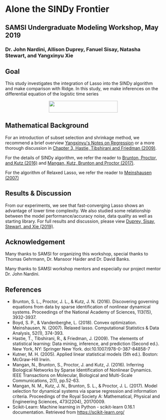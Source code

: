 # Alone the SINDy Frontier

## SAMSI Undergraduate Modeling Workshop, May 2019

### Dr. John Nardini, Allison Duprey, Fanuel Sisay, Natasha Stewart, and Yangxinyu Xie

Goal
-----------------------------------------------------------------------------------------
This study investigates the integration of Lasso into the SINDy algorithm and make comparison with Ridge. In this study, we make inferences on the differential equation of the logistic time series

<p align="center"><img src="https://rawgit.com/Xieyangxinyu/SINDy/master/svgs/f155d18cc82673c19e4763093e636d6f.svg?invert_in_darkmode" align=middle width=221.60527125pt height=37.72265145pt/></p>

Mathematical Background
-----------------------------------------------------------------------------------------
For an introduction of subset selection and shrinkage method, we recommend a brief overview [Yangxinyu's Notes on Regression] or a more thorough discussion in [Chapter 3, Hastie, Tibshirani and Friedman (2009)].

For the details of SINDy algorithm, we refer the reader to [Brunton, Proctor, and Kutz (2016)] and [Mangan, Kutz, Brunton and Proctor (2017)].

For the algorithm of Relaxed Lasso, we refer the reader to [Meinshausen (2007)]

Results & Discussion
-----------------------------------------------------------------------------------------
From our experiments, we see that fast-converging Lasso shows an advantage of lower time complexity. We also studied some relationship between the model performance/accuracy noise, data quality as well as starting library. For full results and discussion, please view [Duprey, Sisay, Stewart, and Xie (2019)].

Acknowledgement
-----------------------------------------------------------------------------------------
Many thanks to SAMSI for organizing this workshop, special thanks to Thomas Gehrmann, Dr. Mansoor Haider and Dr. David Banks.

Many thanks to SAMSI workshop mentors and especially our project mentor Dr. John Nardini.

References
-----------------------------------------------------------------------------------------
  - Brunton, S. L., Proctor, J. L., & Kutz, J. N. (2016). Discovering governing equations from data by sparse identification of nonlinear dynamical systems. Proceedings of the National Academy of Sciences, 113(15), 3932-3937.
  - Boyd, S. P., & Vandenberghe, L. (2018). Convex optimization. Meinshausen, N. (2007). Relaxed lasso. Computational Statistics & Data Analysis, 52(1), 374-393.
  - Hastie, T., Tibshirani, R., & Friedman, J. (2009). The elements of statistical learning: Data mining, inference, and prediction (Second ed.). New York, NY: Springer New York. doi:10.1007/978-0-387-84858-7
  - Kutner, M. H. (2005). Applied linear statistical models (5th ed.). Boston: McGraw-Hill Irwin.
  - Mangan, N., Brunton, S., Proctor, J. and Kutz, J. (2016). Inferring Biological Networks by Sparse Identification of Nonlinear Dynamics. IEEE Transactions on Molecular, Biological and Multi-Scale Communications, 2(1), pp.52-63.
  - Mangan, N. M., Kutz, J. N., Brunton, S. L., & Proctor, J. L. (2017). Model selection for dynamical systems via sparse regression and information criteria. Proceedings of the Royal Society A: Mathematical, Physical and Engineering Sciences, 473(2204), 20170009.
  - Scikit-Learn: Machine learning in Python - scikit-learn 0.16.1 documentation. Retrieved from https://scikit-learn.org/
  
   [Yangxinyu's Notes on Regression]: <https://github.com/Xieyangxinyu/Xieyangxinyu.github.io/raw/master/File/Notes\%20on\%20Regression.pdf}{Notes on Regression>
   [Chapter 3, Hastie, Tibshirani and Friedman (2009)]: <https://web.stanford.edu/~hastie/ElemStatLearn/>
   [Brunton, Proctor, and Kutz (2016)]: <https://www.pnas.org/content/113/15/3932>
   [Mangan, Kutz, Brunton and Proctor (2017)]: <https://arxiv.org/abs/1701.01773>
   [Meinshausen (2007)]: <https://www.sciencedirect.com/science/article/pii/S0167947306004956>
   [Duprey, Sisay, Stewart, and Xie (2019)]: <https://github.com/Xieyangxinyu/SINDy/blob/master/ODE_Sampling_Group_Final%20Presentation.pdf>

